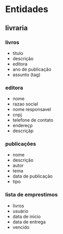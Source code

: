 # Entidades
## livraria

### livros
- titulo
- descrição
- editora
- ano de publicação
- assunto (tag)
### editora
- nome
- razao social
- nome responsavel
- cnpj
- telefone de contato
- endereçp
- descriçãp
### publicações
- nome
- descrição
- autor
- tema
- data de publicação
- tipo
### lista de emprestimos
- livros
- usuário
- data de inicio
- data de entrega
- vencido
